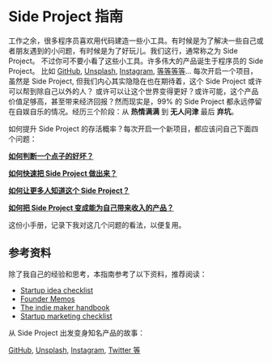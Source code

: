 # Side Project 指南

工作之余，很多程序员喜欢用代码建造一些小工具。有时候是为了解决一些自己或者朋友遇到的小问题，有时候是为了好玩儿。我们这行，通常称之为 Side Project。
不过你可不要小看了这些小工具。许多伟大的产品诞生于程序员的 Side Project。 比如 [GitHub](https://gist.github.com/defunkt/6443), 
[Unsplash](https://medium.com/who-what-why/how-side-projects-saved-our-startup-a83a80f3b3ae), 
[Instagram](https://www.molfar.io/blog/2020/side-projects), [等等等等](https://www.molfar.io/blog/2020/side-projects)... 
每次开启一个项目，虽然是 Side Project, 但我们内心其实隐隐在也在期待着，这个 Side Project 或许可以帮到除自己以外的人？
或许可以让这个世界变得更好？或许可能，这个产品价值足够高，甚至带来经济回报？然而现实是，99% 的 Side Project 都永远停留在自娱自乐的情况。经历三个阶段：从 **热情满满** 到 **无人问津** 最后 **弃坑**。

如何提升 Side Project 的存活概率？每次开启一个新项目，都应该问自己下面四个问题：

[**如何判断一个点子的好坏？**](./pages/idea.zh.mdx)

[**如何快速把 Side Project 做出来？**](./pages/build.zh.mdx)

[**如何让更多人知道这个 Side Project？**](./pages/getting-users.zh.mdx)

[**如何把 Side Project 变成能为自己带来收入的产品？**](./pages/making-money.zh.mdx)

这份小手册，记录下我对这几个问题的看法，以便复用。

## 参考资料

除了我自己的经验和思考，本指南参考了以下资料，推荐阅读：

- [Startup idea checklist](https://www.defmacro.org/2019/03/26/startup-checklist.html)
- [Founder Memos](https://www.julian.capital/)
- [The indie maker handbook](https://readmake.com)
- [Startup marketing checklist](https://github.com/draftdev/startup-marketing-checklist/blob/master/marketing-checklist.md)

从 Side Project 出发变身知名产品的故事：

[GitHub](https://gist.github.com/defunkt/6443), 
[Unsplash](https://medium.com/who-what-why/how-side-projects-saved-our-startup-a83a80f3b3ae), 
[Instagram](https://www.molfar.io/blog/2020/side-projects), [Twitter 等](https://www.molfar.io/blog/2020/side-projects)
